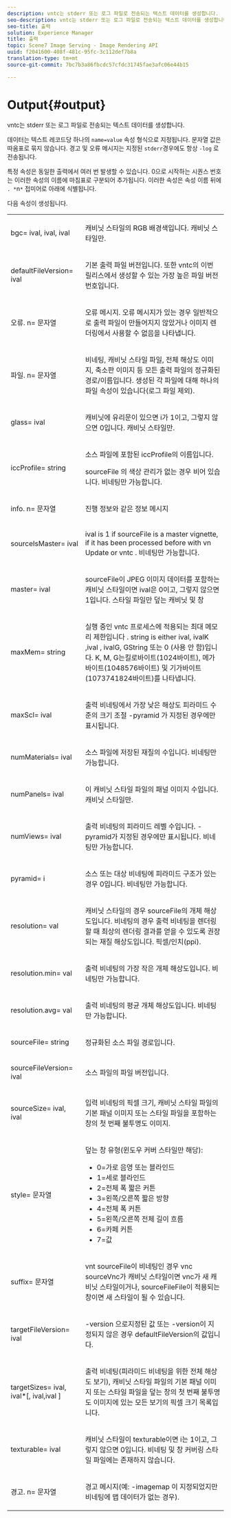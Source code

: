 ```yaml
---
description: vntc는 stderr 또는 로그 파일로 전송되는 텍스트 데이터를 생성합니다.
seo-description: vntc는 stderr 또는 로그 파일로 전송되는 텍스트 데이터를 생성합니다.
seo-title: 출력
solution: Experience Manager
title: 출력
topic: Scene7 Image Serving - Image Rendering API
uuid: f2041600-408f-481c-95fc-3c112def7b8a
translation-type: tm+mt
source-git-commit: 7bc7b3a86fbcdc57cfdc31745fae3afc06e44b15

---
```



# Output{#output}

vntc는 stderr 또는 로그 파일로 전송되는 텍스트 데이터를 생성합니다.

데이터는 텍스트 레코드당 하나의 `name=value` 속성 형식으로 지정됩니다. 문자열 값은 따옴표로 묶지 않습니다. 경고 및 오류 메시지는 지정된 `stderr`경우에도 항상 `-log` 로 전송됩니다.

특정 속성은 동일한 출력에서 여러 번 발생할 수 있습니다. 0으로 시작하는 시퀀스 번호는 이러한 속성의 이름에 마침표로 구분되어 추가됩니다. 이러한 속성은 속성 이름 뒤에 `. *`n`*` 접미어로 아래에 식별됩니다.

다음 속성이 생성됩니다.

<table id="simpletable_32AAA1A2DDB04BC6B86885E6223BF609"> 
 <tr class="strow"> 
  <td class="stentry"> <p><span class="codeph">bgc=<span class="varname"> ival</span>,<span class="varname"> ival,</span><span class="varname"> ival</span></span> </p> </td> 
  <td class="stentry"> <p>캐비닛 스타일의 RGB 배경색입니다. 캐비닛 스타일만. </p></td> 
 </tr> 
 <tr class="strow"> 
  <td class="stentry"> <p><span class="codeph">defaultFileVersion=<span class="varname"> ival</span></span> </p></td> 
  <td class="stentry"> <p>기본 출력 파일 버전입니다. 또한 vntc의 이번 릴리스에서 생성할 수 있는 가장 높은 <span class="filepath"> 파일</span> 버전 번호입니다. </p></td> 
 </tr> 
 <tr class="strow"> 
  <td class="stentry"> <p><span class="codeph">오류.<span class="varname"> n</span>=<span class="varname"> 문자열</span></span> </p></td> 
  <td class="stentry"> <p>오류 메시지. 오류 메시지가 있는 경우 일반적으로 출력 파일이 만들어지지 않았거나 이미지 렌더링에서 사용할 수 없음을 나타냅니다. </p></td> 
 </tr> 
 <tr class="strow"> 
  <td class="stentry"> <p><span class="codeph">파일.<span class="varname"> n</span>=<span class="varname"> 문자열</span></span> </p></td> 
  <td class="stentry"> <p>비네팅, 캐비닛 스타일 파일, 전체 해상도 이미지, 축소판 이미지 등 모든 출력 파일의 정규화된 경로/이름입니다. 생성된 각 파일에 대해 하나의 파일 속성이 있습니다(로그 파일 제외). </p></td> 
 </tr> 
 <tr class="strow"> 
  <td class="stentry"> <p><span class="codeph">glass=<span class="varname"> ival</span></span> </p></td> 
  <td class="stentry"> <p><span class="varname"> 캐비닛에</span> 유리문이 있으면 i가 1이고, 그렇지 않으면 0입니다. 캐비닛 스타일만. </p></td> 
 </tr> 
 <tr class="strow"> 
  <td class="stentry"> <p><span class="codeph">iccProfile=<span class="varname"> string</span></span> </p></td> 
  <td class="stentry"> <p>소스 파일에 포함된 iccProfile의 <span class="varname"> 이름입니다</span>. </p> <p>sourceFile <span class="varname"> 의</span> 색상 관리가 없는 경우 비어 있습니다. 비네팅만 가능합니다. </p></td> 
 </tr> 
 <tr class="strow"> 
  <td class="stentry"> <p><span class="codeph">info.<span class="varname"> n</span>=<span class="varname"> 문자열</span></span> </p></td> 
  <td class="stentry"> <p>진행 정보와 같은 정보 메시지 </p></td> 
 </tr> 
 <tr class="strow"> 
  <td class="stentry"> <p><span class="codeph">sourceIsMaster=<span class="varname"> ival</span></span> </p></td> 
  <td class="stentry"> <p><span class="varname"> ival</span> is 1 if <span class="varname"> sourceFile</span> is a master vignette, if it has been processed before with <span class="filepath"> vn Update</span> or vntc <span class="filepath"></span>. 비네팅만 가능합니다. </p></td> 
 </tr> 
 <tr class="strow"> 
  <td class="stentry"> <p><span class="codeph">master=<span class="varname"> ival</span></span> </p></td> 
  <td class="stentry"> <p><span class="varname"> sourceFile이</span> JPEG 이미지 데이터를 포함하는 캐비닛 스타일이면 <span class="varname"></span> ival은 0이고, 그렇지 않으면 1입니다. 스타일 파일만 덮는 캐비닛 및 창 </p></td> 
 </tr> 
 <tr class="strow"> 
  <td class="stentry"> <p><span class="codeph">maxMem=<span class="varname"> string</span></span> </p></td> 
  <td class="stentry"> <p>실행 중인 vntc 프로세스에 적용되는 최대 메모리 <span class="filepath"> 제한입니다</span> . <span class="varname"> string</span> is either <span class="varname"> ival</span>, ivalK <span class="varname"> ,</span>ival <span class="varname"> , ivalG, GString 또는 0</span><span class="varname"></span><span class="codeph"></span> (사용 안 함)입니다. K, <span class="varname"> M</span>, <span class="varname"> G는</span>킬로바이트(1024바이트), <span class="varname"></span> 메가바이트(1048576바이트) 및 기가바이트(1073741824바이트)를 나타냅니다. </p></td> 
 </tr> 
 <tr class="strow"> 
  <td class="stentry"> <p><span class="codeph">maxScl=<span class="varname"> ival</span></span> </p></td> 
  <td class="stentry"> <p>출력 비네팅에서 가장 낮은 해상도 피라미드 수준의 크기 조절 -pyramid <span class="codeph"> 가</span> 지정된 경우에만 표시됩니다. </p></td> 
 </tr> 
 <tr class="strow"> 
  <td class="stentry"> <p><span class="codeph">numMaterials=<span class="varname"> ival</span></span> </p></td> 
  <td class="stentry"> <p>소스 파일에 저장된 재질의 <span class="varname"> 수입니다</span>. 비네팅만 가능합니다. </p></td> 
 </tr> 
 <tr class="strow"> 
  <td class="stentry"> <p><span class="codeph">numPanels=<span class="codeph"> ival</span></span> </p></td> 
  <td class="stentry"> <p>이 캐비닛 스타일 파일의 패널 이미지 수입니다. 캐비닛 스타일만. </p></td> 
 </tr> 
 <tr class="strow"> 
  <td class="stentry"> <p><span class="codeph">numViews=<span class="codeph"> ival</span></span> </p></td> 
  <td class="stentry"> <p>출력 비네팅의 피라미드 레벨 수입니다. -pyramid가 지정된 경우에만 표시됩니다. 비네팅만 가능합니다. </p></td> 
 </tr> 
 <tr class="strow"> 
  <td class="stentry"> <p><span class="codeph">pyramid=<span class="varname"> i</span></span> </p></td> 
  <td class="stentry"> <p>소스 또는 대상 비네팅에 피라미드 구조가 있는 경우 0입니다. 비네팅만 가능합니다. </p></td> 
 </tr> 
 <tr class="strow"> 
  <td class="stentry"> <p><span class="codeph">resolution=<span class="varname"> val</span></span> </p></td> 
  <td class="stentry"> <p>캐비닛 스타일의 경우 sourceFile의<span class="varname"> 개체 해상도입니다</span>. 비네팅의 경우 출력 비네팅을 렌더링할 때 최상의 렌더링 결과를 얻을 수 있도록 권장되는 재질 해상도입니다. 픽셀/인치(ppi). </p></td> 
 </tr> 
 <tr class="strow"> 
  <td class="stentry"> <p><span class="codeph">resolution.min=<span class="varname"> val</span></span> </p></td> 
  <td class="stentry"> <p>출력 비네팅의 가장 작은 개체 해상도입니다. 비네팅만 가능합니다. </p></td> 
 </tr> 
 <tr class="strow"> 
  <td class="stentry"> <p><span class="codeph">resolution.avg=<span class="varname"> val</span></span> </p></td> 
  <td class="stentry"> <p>출력 비네팅의 평균 개체 해상도입니다. 비네팅만 가능합니다. </p></td> 
 </tr> 
 <tr class="strow"> 
  <td class="stentry"> <p><span class="codeph">sourceFile=<span class="varname"> string</span></span> </p></td> 
  <td class="stentry"> <p>정규화된 소스 <span class="varname"> 파일</span> 경로입니다. </p></td> 
 </tr> 
 <tr class="strow"> 
  <td class="stentry"> <p><span class="codeph">sourceFileVersion=<span class="varname"> ival</span></span> </p></td> 
  <td class="stentry"> <p>소스 파일의 파일 <span class="varname"> 버전입니다</span>. </p></td> 
 </tr> 
 <tr class="strow"> 
  <td class="stentry"> <p><span class="codeph">sourceSize=<span class="varname"> ival</span>,<span class="varname"> ival</span></span> </p></td> 
  <td class="stentry"> <p>입력 비네팅의 픽셀 크기, 캐비닛 스타일 파일의 기본 패널 이미지 또는 스타일 파일을 포함하는 창의 첫 번째 불투명도 이미지. </p></td> 
 </tr> 
 <tr class="strow"> 
  <td class="stentry"> <p><span class="codeph">style=<span class="varname"> 문자열</span></span> </p></td> 
  <td class="stentry"> <p>덮는 창 유형(윈도우 커버 스타일만 해당): </p> <p> 
    <ul id="ul_51AECE556B8B40109FFAD2B315D0695C"> 
     <li id="li_3D3B9211C7AF4810883AE815BEBD4228">0=가로 음영 또는 블라인드 </li> 
     <li id="li_DE88052467D64ECDAEB29264FC3904E4">1=세로 블라인드 </li> 
     <li id="li_6F976CABF7244B20A471391A685ED05F"> 2=전체 폭 짧은 커튼 </li> 
     <li id="li_E8D2B0B9189F4BDBB70E145E9196C1CD">3=왼쪽/오른쪽 짧은 방향 </li> 
     <li id="li_026F043A50D34C8AB850D9832F375DB7"> 4=전체 폭 커튼 </li> 
     <li id="li_283A2E5BFF75461B8F697FFF0796361F"> 5=왼쪽/오른쪽 전체 길이 흐름 </li> 
     <li id="li_E175BA9EAE1F46B89109F4892FF54656"> 6=카페 커튼 </li> 
     <li id="li_79D2F7F68C4746F3B6742EFECD01BDD9"> 7=값 </li> 
    </ul> </p> </td> 
 </tr> 
 <tr class="strow"> 
  <td class="stentry"> <p><span class="codeph">suffix=<span class="varname"> 문자열</span></span> </p></td> 
  <td class="stentry"> <p><span class="codeph"> vnt</span> sourceFile이 <span class="varname"> 비네팅인 경우 vnc</span> sourceVnc가 <span class="codeph"> 캐비닛 스타일이면</span> vnc가 새 캐비닛 스타일이거나, sourceFileFile이 적용되는 창이면 새 <span class="varname"></span> <span class="codeph"></span> <span class="varname"></span> 스타일이 될 수 있습니다. </p></td> 
 </tr> 
 <tr class="strow"> 
  <td class="stentry"> <p><span class="codeph">targetFileVersion=<span class="varname"> ival</span></span> </p></td> 
  <td class="stentry"> <p>-version <span class="codeph"> 으로</span>지정된 값 또는<span class="codeph"> -version이</span> 지정되지 않은 경우<span class="codeph"> defaultFileVersion의</span> 값입니다. </p></td> 
 </tr> 
 <tr class="strow"> 
  <td class="stentry"> <p><span class="codeph">targetSizes=<span class="varname"> ival</span>,<span class="varname"> ival</span>*[,<span class="varname"> ival,</span>ival<span class="varname"> ]</span></span> </p></td> 
  <td class="stentry"> <p>출력 비네팅(피라미드 비네팅을 위한 전체 해상도 보기), 캐비닛 스타일 파일의 기본 패널 이미지 또는 스타일 파일을 덮는 창의 첫 번째 불투명도 이미지에 있는 모든 보기의 픽셀 크기 목록입니다. </p> </td> 
 </tr> 
 <tr class="strow"> 
  <td class="stentry"> <p><span class="codeph">texturable=<span class="varname"> ival</span></span> </p></td> 
  <td class="stentry"> <p><span class="varname"> 캐비닛</span> 스타일이 texturable이면 i는 1이고, 그렇지 않으면 0입니다. 비네팅 및 창 커버링 스타일 파일에는 존재하지 않습니다. </p></td> 
 </tr> 
 <tr class="strow"> 
  <td class="stentry"> <p><span class="codeph">경고.<span class="varname"> n</span>=<span class="varname"> 문자열</span></span> </p></td> 
  <td class="stentry"> <p>경고 메시지(예: <span class="codeph"> -imagemap</span> 이 지정되었지만 비네팅에 맵 데이터가 없는 경우). </p></td> 
 </tr> 
</table>

